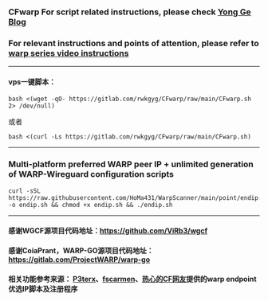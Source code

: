 ### CFwarp For script related instructions, please check [Yong Ge Blog](https://ygkkk.blogspot.com/2022/09/cfwarp-script.html)
### For relevant instructions and points of attention, please refer to [warp series video instructions](https://www.youtube.com/playlist?list=PLMgly2AulGG-WqPXPkHlqWVSfQ3XjHNw8)
------------------------------------------------------------------------------------------------------------------------------
#### vps一键脚本：
```
bash <(wget -qO- https://gitlab.com/rwkgyg/CFwarp/raw/main/CFwarp.sh 2> /dev/null)
```
或者
```
bash <(curl -Ls https://gitlab.com/rwkgyg/CFwarp/raw/main/CFwarp.sh)
```
----------------------------------------------------------------------------------------------------------------------

### Multi-platform preferred WARP peer IP + unlimited generation of WARP-Wireguard configuration scripts
```
curl -sSL https://raw.githubusercontent.com/HoMa431/WarpScanner/main/point/endip.sh -o endip.sh && chmod +x endip.sh && ./endip.sh
```
-------------------------------------------------------------------------------------------------------------------------

#### 感谢WGCF源项目代码地址：https://github.com/ViRb3/wgcf
#### 感谢CoiaPrant，WARP-GO源项目代码地址：https://gitlab.com/ProjectWARP/warp-go
#### 相关功能参考来源： [P3terx](https://github.com/P3TERX/warp.sh)、[fscarmen](https://github.com/fscarmen/warp)、[热心的CF网友](https://github.com/badafans)提供的warp endpoint优选IP脚本及注册程序
